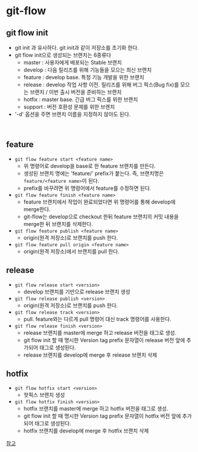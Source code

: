 # git-flow


## git flow init
- git init 과 유사하다. git init과 같이 저장소를 초기화 한다.
- git flow init으로 생성되는 브랜치는 6종류다
  - master : 사용자에게 배포되는 Stable 브랜치
  - develop : 다음 릴리즈를 위해 기능들을 모으는 최신 브랜치
  - feature : develop base. 특정 기능 개발을 위한 브랜치
  - release : develop 작업 사항 이전. 릴리즈를 위해 버그 픽스(Bug fix)를 모으는 브랜치 / 이번 출시 버전을 준비하는 브랜치
  - hotfix : master base. 긴급 버그 픽스를 위한 브랜치
  - support : 버전 호환성 문제를 위한 브랜치
- '-d' 옵션을 주면 브랜치 이름을 지정하지 않아도 된다.
<br>

## feature
- `git flow feature start <feature name>`
  - 위 명령어로 develop을 base로 한 feature 브랜치를 만든다.
  - 생성된 브랜치 명에는 'feature/' prefix가 붙는다. 즉, 브랜치명은 `feature/<feature name>`이 된다.
  - prefix를 바꾸려면 위 명령어에서 feature를 수정하면 된다.
- `git flow feature finish <feature name>`
  - feature 브랜치에서 작업이 완료되었다면 위 명령어를 통해 develop에 merge한다.
  - git-flow는 develop으로 checkout 한뒤 feature 브랜치의 커밋 내용을 merge한 뒤 브랜치를 삭제한다.
- `git flow feature publish <feature name>`
  - origin(원격 저장소)로 브랜치를 push 한다.
- `git flow feature pull origin <feature name>`
  - origin(원격 저장소)에서 브랜치를 pull 한다.

## release
- `git flow release start <version>`
  - develop 브랜치를 기반으로 release 브랜치 생성
- `git flow release publish <version>`
  - origin(원격 저장소)로 브랜치를 push 한다.
- `git flow release track <version>`
  - pull. feature와는 다르게 pull 명령어 대신 track 명령어를 사용한다.
- `git flow release finish <version>`
  - release 브랜치를 master에 merge 하고 release 버전을 태그로 생성.
  - git flow init 할 때 명시한 Version tag prefix 문자열이 release 버전 앞에 추가되어 태그로 생성된다.
  - release 브랜치를 develop에 merge 후 release 브랜치 삭제

## hotfix
- `git flow hotfix start <version>`
  - 핫픽스 브랜치 생성
- `git flow hotfix finish <version>`
  - hotfix 브랜치를 master에 merge 하고 hotfix 버전을 태그로 생성.
  - git flow init 할 때 명시한 Version tag prefix 문자열이 hotfix 버전 앞에 추가되어 태그로 생성된다.
  - hotfix 브랜치를 develop에 merge 후 hotfix 브랜치 삭제


[참고](https://soft.plusblog.co.kr/20)